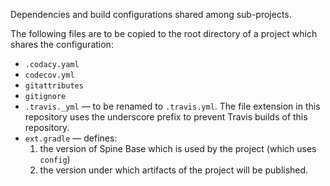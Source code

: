 Dependencies and build configurations shared among sub-projects.

The following files are to be copied to the root directory of a project 
which shares the configuration:

 * `.codacy.yaml`
 * `codecov.yml`
 * `gitattributes`
 * `gitignore`
 * `.travis._yml` — to be renamed to `.travis.yml`. 
    The file extension in this repository uses the underscore prefix to prevent Travis builds
    of this repository.
 * `ext.gradle` — defines:
    1. the version of Spine Base which is used by the project (which uses `config`)
    2. the version under which artifacts of the project will be published.
    
